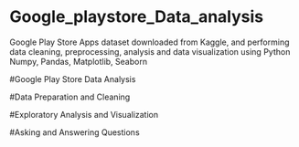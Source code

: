 # Google_playstore_Data_analysis

Google Play Store Apps dataset downloaded from Kaggle, and performing data cleaning, preprocessing, analysis and data visualization using Python Numpy, Pandas, Matplotlib, Seaborn 

#Google Play Store Data Analysis

#Data Preparation and Cleaning

#Exploratory Analysis and Visualization

#Asking and Answering Questions
